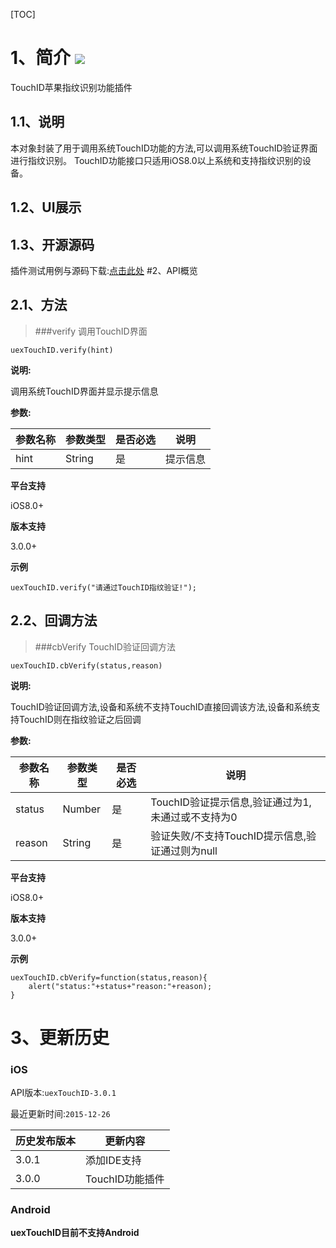 [TOC]
# 1、简介 [![](http://appcan-download.oss-cn-beijing.aliyuncs.com/%E5%85%AC%E6%B5%8B%2Fgf.png)]()
TouchID苹果指纹识别功能插件
## 1.1、说明
 本对象封装了用于调用系统TouchID功能的方法,可以调用系统TouchID验证界面进行指纹识别。
 TouchID功能接口只适用iOS8.0以上系统和支持指纹识别的设备。
## 1.2、UI展示

## 1.3、开源源码
插件测试用例与源码下载:[点击此处](http://plugin.appcan.cn/details.html?id=504_pluginlist "点击此处")
#2、API概览
## 2.1、方法

> ###verify  调用TouchID界面

``
uexTouchID.verify(hint)
``

**说明:**

调用系统TouchID界面并显示提示信息

**参数:**

|  参数名称 | 参数类型  | 是否必选  |  说明 |
| ----- | ----- | ----- | ----- |
| hint | String | 是 | 提示信息 |

**平台支持**

iOS8.0+

**版本支持**

3.0.0+

**示例**

```
uexTouchID.verify("请通过TouchID指纹验证!");
```
## 2.2、回调方法

> ###cbVerify  TouchID验证回调方法

```
uexTouchID.cbVerify(status,reason)

```

**说明:**

TouchID验证回调方法,设备和系统不支持TouchID直接回调该方法,设备和系统支持TouchID则在指纹验证之后回调

**参数:**

|  参数名称 | 参数类型  | 是否必选  |  说明 |
| ----- | ----- | ----- | ----- |
| status | Number | 是 | TouchID验证提示信息,验证通过为1,未通过或不支持为0 |
| reason | String | 是 | 验证失败/不支持TouchID提示信息,验证通过则为null |

**平台支持**

iOS8.0+

**版本支持**

3.0.0+

**示例**

```
uexTouchID.cbVerify=function(status,reason){
	alert("status:"+status+"reason:"+reason);
}
```

# 3、更新历史

### iOS

API版本:`uexTouchID-3.0.1`

最近更新时间:`2015-12-26`

| 历史发布版本 | 更新内容 |
| ----- | ----- |
| 3.0.1 | 添加IDE支持 |
| 3.0.0 | TouchID功能插件 |

### Android

**uexTouchID目前不支持Android**


